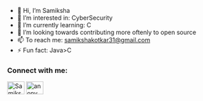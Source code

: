 - 👋 Hi, I’m Samiksha
- 👀 I’m interested in: CyberSecurity
- 🌱 I’m currently learning: C
- 💞️ I’m looking towards contributing more oftenly to open source
- 📫 To reach me: samikshakotkar31@gmail.com
- ⚡ Fun fact: Java>C

<h3 align="left">Connect with me:</h3>
<p align="left">
<a href="https://www.linkedin.com/in/samiksha-kotkar-259375321/" target="blank"><img align="center" src="https://raw.githubusercontent.com/rahuldkjain/github-profile-readme-generator/master/src/images/icons/Social/linked-in-alt.svg" alt="Samiksha Kotkar" height="30" width="40" /></a>
<a href="https:https://www.instagram.com/imagine_newreal/" target="blank"><img align="center" src="https://raw.githubusercontent.com/rahuldkjain/github-profile-readme-generator/master/src/images/icons/Social/instagram.svg" alt="anonymous" height="30" width="40" /></a>
</p>
